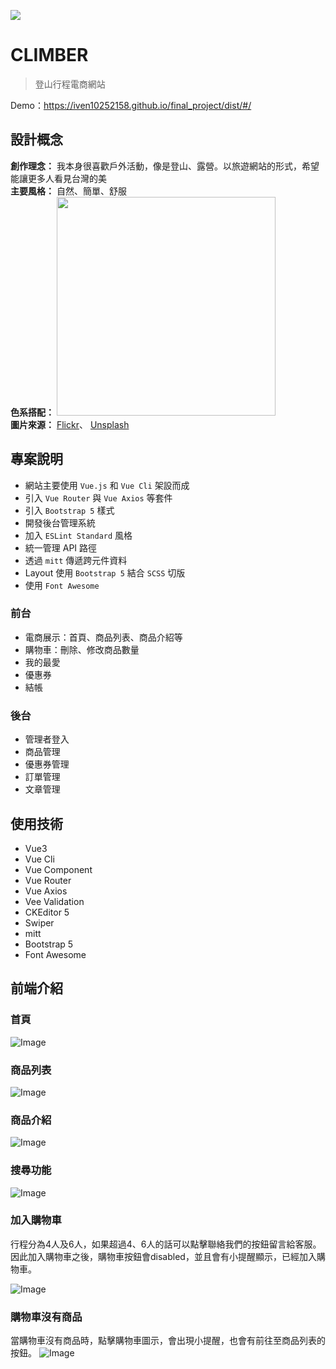![](https://i.imgur.com/ZTxaBFH.jpg)

# CLIMBER
> 登山行程電商網站

Demo：https://iven10252158.github.io/final_project/dist/#/


## 設計概念
**創作理念：** 我本身很喜歡戶外活動，像是登山、露營。以旅遊網站的形式，希望能讓更多人看見台灣的美<br>
**主要風格：** 自然、簡單、舒服<br>
**色系搭配：**
<img src="https://i.imgur.com/xNWBTXx.png" width="350" /><br>
**圖片來源：**
[Flickr](https://www.flickr.com/)、
[Unsplash](https://unsplash.com/)<br>

## 專案說明
* 網站主要使用 `Vue.js` 和 `Vue Cli` 架設而成
* 引入 `Vue Router` 與 `Vue Axios` 等套件
* 引入 `Bootstrap 5` 樣式
* 開發後台管理系統
* 加入 `ESLint Standard` 風格
* 統一管理 API 路徑
* 透過 `mitt` 傳遞跨元件資料
* Layout 使用 `Bootstrap 5` 結合 `SCSS` 切版
* 使用 `Font Awesome`

### 前台
* 電商展示：首頁、商品列表、商品介紹等
* 購物車：刪除、修改商品數量
* 我的最愛
* 優惠券
* 結帳

### 後台
* 管理者登入
* 商品管理
* 優惠券管理
* 訂單管理
* 文章管理

## 使用技術
* Vue3
* Vue Cli
* Vue Component
* Vue Router
* Vue Axios
* Vee Validation
* CKEditor 5
* Swiper
* mitt
* Bootstrap 5
* Font Awesome

## 前端介紹
### 首頁
![Image](https://i.imgur.com/ryf7L8d.jpg)

### 商品列表
![Image](https://i.imgur.com/ST2mHzC.jpg)

### 商品介紹
![Image](https://i.imgur.com/wEV8wF9.jpg)

### 搜尋功能
![Image](https://i.imgur.com/dzhyaR0.gif)

### 加入購物車
行程分為4人及6人，如果超過4、6人的話可以點擊聯絡我們的按鈕留言給客服。
因此加入購物車之後，購物車按鈕會disabled，並且會有小提醒顯示，已經加入購物車。

![Image](https://i.imgur.com/Gt2Ol5f.gif)

### 購物車沒有商品
當購物車沒有商品時，點擊購物車圖示，會出現小提醒，也會有前往至商品列表的按鈕。
![Image](https://i.imgur.com/zFE53NO.jpg)


